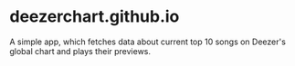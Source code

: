 # deezerchart.github.io
A simple app, which fetches data about current top 10 songs on Deezer's global chart and plays their previews.
